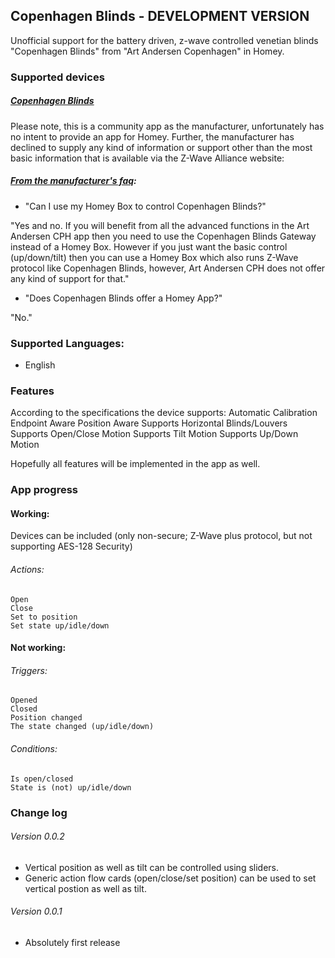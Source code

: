 ## Copenhagen Blinds - DEVELOPMENT VERSION
Unofficial support for the battery driven, z-wave controlled venetian blinds "Copenhagen Blinds" from "Art Andersen Copenhagen" in Homey.

### Supported devices
##### [Copenhagen Blinds](https://www.byartandersencph.com/en/)
Please note, this is a community app as the manufacturer, unfortunately has no intent to provide an app for Homey.
Further, the manufacturer has declined to supply any kind of information or support other than the most basic information that is available via the Z-Wave Alliance website:

##### [From the manufacturer's faq](https://www.byartandersencph.com/en/faq/):
* \"Can I use my Homey Box to control Copenhagen Blinds?\"

\"Yes and no. If you will benefit from all the advanced functions in the Art Andersen CPH app then you need to use the Copenhagen Blinds Gateway instead of a Homey Box. However if you just want the basic control (up/down/tilt) then you can use a Homey Box which also runs Z-Wave protocol like Copenhagen Blinds, however, Art Andersen CPH does not offer any kind of support for that.\"
* \"Does Copenhagen Blinds offer a Homey App?\"

\"No.\"

### Supported Languages:
* English

### Features
According to the specifications the device supports:
 Automatic Calibration
 Endpoint Aware
 Position Aware
 Supports Horizontal Blinds/Louvers
 Supports Open/Close Motion
 Supports Tilt Motion
 Supports Up/Down Motion

Hopefully all features will be implemented in the app as well.

### App progress

#### Working:
Devices can be included (only non-secure; Z-Wave plus protocol, but not supporting AES-128 Security)

###### Actions:
    Open
    Close
    Set to position
    Set state up/idle/down

#### Not working:

###### Triggers:
    Opened
    Closed
    Position changed
    The state changed (up/idle/down)

###### Conditions:
    Is open/closed
    State is (not) up/idle/down

### Change log

###### Version 0.0.2
- Vertical position as well as tilt can be controlled using sliders.
- Generic action flow cards (open/close/set position) can be used to set vertical postion as well as tilt.

###### Version 0.0.1
- Absolutely first release
